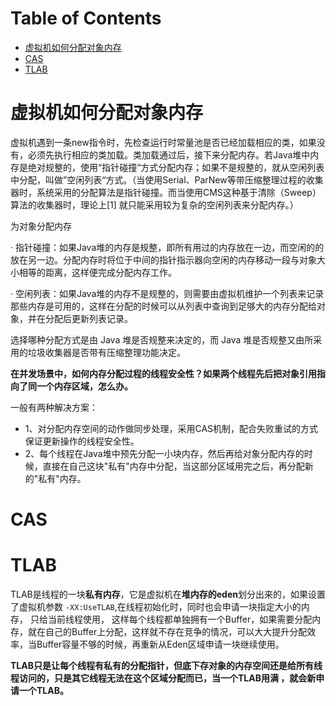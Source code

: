 # Table of Contents

* [虚拟机如何分配对象内存](#虚拟机如何分配对象内存)
* [CAS](#cas)
* [TLAB](#tlab)


# 虚拟机如何分配对象内存

虚拟机遇到一条new指令时，先检查运行时常量池是否已经加载相应的类，如果没有，必须先执行相应的类加载。类加载通过后，接下来分配内存。若Java堆中内存是绝对规整的，使用“指针碰撞“方式分配内存；如果不是规整的，就从空闲列表中分配，叫做”空闲列表“方式。（当使用Serial、ParNew等带压缩整理过程的收集器时，系统采用的分配算法是指针碰撞。而当使用CMS这种基于清除（Sweep）算法的收集器时，理论上[1]
就只能采用较为复杂的空闲列表来分配内存。）

为对象分配内存

· 指针碰撞：如果Java堆的内存是规整，即所有用过的内存放在一边，而空闲的的放在另一边。分配内存时将位于中间的指针指示器向空闲的内存移动一段与对象大小相等的距离，这样便完成分配内存工作。

· 空闲列表：如果Java堆的内存不是规整的，则需要由虚拟机维护一个列表来记录那些内存是可用的，这样在分配的时候可以从列表中查询到足够大的内存分配给对象，并在分配后更新列表记录。

选择哪种分配方式是由 Java 堆是否规整来决定的，而 Java 堆是否规整又由所采用的垃圾收集器是否带有压缩整理功能决定。

**在并发场景中，如何内存分配过程的线程安全性？如果两个线程先后把对象引用指向了同一个内存区域，怎么办。**

一般有两种解决方案：

- 1、对分配内存空间的动作做同步处理，采用CAS机制，配合失败重试的方式保证更新操作的线程安全性。
- 2、每个线程在Java堆中预先分配一小块内存，然后再给对象分配内存的时候，直接在自己这块"私有"内存中分配，当这部分区域用完之后，再分配新的"私有"内存。

# CAS

# TLAB

TLAB是线程的一块**私有内存**，它是虚拟机在**堆内存的eden**划分出来的，如果设置了虚拟机参数 `-XX:UseTLAB`,在线程初始化时，同时也会申请一块指定大小的内存， 只给当前线程使用，
这样每个线程都单独拥有一个Buffer，如果需要分配内存，就在自己的Buffer上分配，这样就不存在竞争的情况，可以大大提升分配效率，当Buffer容量不够的时候，再重新从Eden区域申请一块继续使用。

**TLAB只是让每个线程有私有的分配指针，但底下存对象的内存空间还是给所有线程访问的，只是其它线程无法在这个区域分配而已，当一个TLAB用满 ，就会新申请一个TLAB。**
